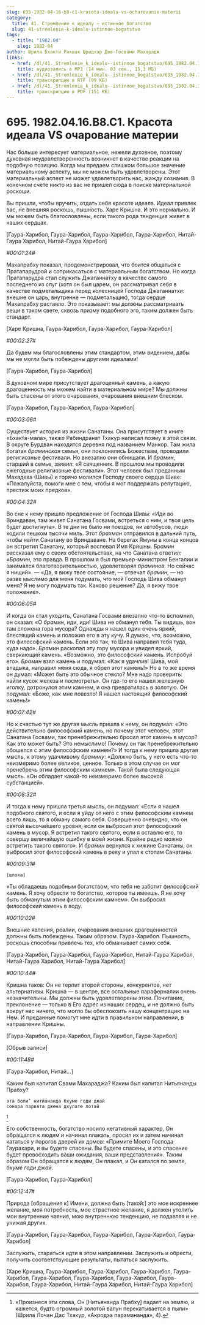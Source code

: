 ```yaml
---
slug: 695-1982-04-16-b8-c1-krasota-ideala-vs-ocharovanie-materii
category:
  title: 41. Стремление к идеалу — истинное богатство
  slug: 41-stremlenie-k-idealu-istinnoe-bogatstvo
tags:
  - title: "1982.04"
    slug: 1982-04
author: Шрила Бхакти Ракшак Шридхар Дев-Госвами Махарадж
links:
  - href: /dl/41._Stremlenie_k_idealu--istinnoe_bogatstvo/695_1982.04.16.B8.C1_SridharMj_Krasota_ideala_VS_ocharovanie_materii.mp3
    title: аудиозапись в MP3 (14 мин. 03 сек., 15,3 МБ)
  - href: /dl/41._Stremlenie_k_idealu--istinnoe_bogatstvo/695_1982.04.16.B8.C1_SridharMj_Krasota_ideala_VS_ocharovanie_materii.rtf
    title: транскрипцию в RTF (99 КБ)
  - href: /dl/41._Stremlenie_k_idealu--istinnoe_bogatstvo/695_1982.04.16.B8.C1_SridharMj_Krasota_ideala_VS_ocharovanie_materii.pdf
    title: транскрипцию в PDF (151 КБ)
---
```


# 695. 1982.04.16.B8.C1. Красота идеала VS очарование материи

Нас больше интересует материальное, нежели духовное, поэтому духовная неудовлетворенность возникнет в качестве реакции на подобную позицию. Когда мы предаем слишком большое значение материальному аспекту, мы не можем быть удовлетворены. Этот материальный аспект не может удовлетворить нас, жажду сознания. В конечном счете никто из вас не пришел сюда в поиске материальной роскоши.

Вы пришли, чтобы вручить, отдать себя красоте идеала. Идеал привлек вас, не внешняя роскошь, пышность. Харе Кришна. И это нормально. И мы можем быть благословлены, если такого рода тенденция живет в наших сердцах.

[Гаура-Харибол, Гаура-Харибол, Гаура-Харибол, Гаура-Харибол, Нитай-Гаура Харибол, Нитай-Гаура Харибол]

*#00:01:24#*

Махапрабху показал, продемонстрировал, что боится общаться с Пратапарудрой и соприкасаться с материальным богатством. Но когда Пратапарудра стал служить Джаганнатху в качестве самого последнего из слуг (хотя он был царем, он рассматривал себя в качестве подметальщика перед колесницей Господа Джаганнатхи: внешне он царь, внутренне — подметальщик), тогда сердце Махапрабху растаяло. Это показывает: мы должны рассматривать вещи в таком свете, сквозь призму подобного эго, таким должен быть стандарт.

[Харе Кришна, Гаура-Харибол, Гаура-Харибол, Гаура-Харибол]

*#00:02:27#*

Да будем мы благословлены этим стандартом, этим видением, дабы мы не могли быть побеждены другими идеалами!

[Гаура-Харибол, Гаура-Харибол]

В духовном мире присутствует драгоценный камень, а какую драгоценность мы можем найти в материальном мире? Мы должны быть спасены от этого очарования, очарования внешним блеском.

[Гаура-Харибол, Гаура-Харибол, Гаура-Харибол]

*#00:03:06#*

Существует история из жизни Санатаны. Она присутствует в книге «Бхакта-мала», также Рабиндранат Тхакур написал поэму в этой связи. В округе Бурдван находится деревня под названием Манкор. Там жила богатая *браминская* семья, они поклонялись Божествам, проводили религиозные фестивали. Но внезапно они обнищали. И *брамин*, старший в семье, заявил: «Я священник. В прошлом мы проводили ежегодные религиозные фестивали». Этот человек был преданным Махадева (Шивы) и горячо молился Господу своего сердца Шиве: «Пожалуйста, помоги мне с тем, чтобы я мог поддержать репутацию, престиж моих предков».

*#00:04:32#*

Во сне к нему пришло предложение от Господа Шивы: «Иди во Вриндаван, там живет Санатана Госвами, встреться с ним, и твоя цель будет достигнута». В те дни не было ни поездов, ни автобусов, люди ходили пешком тысячи миль. Этот *брахман* отправился в дальний путь, чтобы найти Санатану во Вриндаване. На берегах Ямуны в конце концов он встретил Санатану, который воспевал Имя Кришны. *Брамин* рассказал ему о своих обстоятельствах, на что Санатана ответил: «*Брамин*, это правда. В прошлом я был премьер-министром Бенгалии и занимался благотворительностью, удовлетворял *браминов*. Но сейчас я нищий». — «Да, я вижу твое состояние, — отвечал *брамин*, — но разве мыслимо для меня подумать, что мой Господь Шива обманул меня? Я не могу подумать так. Каково решение? Да, я вижу твое положение».

*#00:06:05#*

И когда он стал уходить, Санатана Госвами внезапно что-то вспомнил, он сказал: «О *брамин*, иди, иди! Шива не обманул тебя. Ты видишь, вон там сложена гора мусора? Однажды я нашел один очень яркий, блестящий камень и положил его в эту кучу. Я думаю, что, возможно, это философский камень. Если это так, то Шива направил тебя туда, куда надо». *Брамин* раскопал эту гору мусора и увидел яркий, сверкающий камень. «Возможно, это философский камень. Испробуй его». *Брамин* взял камень и подумал: «Как я удачлив! Шива, мой владыка, направил меня сюда, я обрел этот камень!» Но в то же время он думал: «Может быть это обычное стекло? Мне надо проверить: найти кусок железа и посмотреть». Он где-то его нашел железную иголку, дотронулся этим камнем, и она превратилась в золотую. Он подумал: «Боже, как мне повезло! Я нашел настоящий философский камень!»

*#00:07:42#*

Но к счастью тут же другая мысль пришла к нему, он подумал: «Это действительно философский камень, но почему этот человек, этот Санатана Госвами, так пренебрежительно бросил этот камень в мусор? Как это может быть? Это немыслимо! Почему он так пренебрежительно обошелся с этим философским камнем?» И тогда к нему пришла другая мысль, к этому удачливому *брамину*: «Должно быть, у него есть что-то неизмеримо более великое, ценное. Только в этом случае он мог пренебречь этим философским камнем». Такой была следующая мысль. «Он обладает какой-то неизмеримо более высокой субстанцией».

*#00:08:32#*

И тогда к нему пришла третья мысль, он подумал: «Если я нашел подобного святого, и если я уйду от него с этим философским камнем всего лишь, то я обману самого себя. Совершенно очевидно, что он святой высочайшего уровня, если он выбросил этот философский камень в мусор. Я встретил такого святого, если я оставлю его, то совершу величайшую ошибку в моей жизни. Крайне редко можно встретить такого святого». И *брамин* вернулся к хижине Санатаны, он выбросил этот философский камень в реку и упал к стопам Санатаны.

*#00:09:31#*

    [шлока]

«Ты обладаешь подобным богатством, что тебя не заботит философский камень. Я хочу обрести то богатство, которое ты имеешь. Я не хочу быть обманутым этим философским камнем». Он выбросил философский камень в воду.

*#00:10:02#*

Внешние явления, реалии, очарования внешних драгоценностей должны быть побеждены. Таким образом. Гаура-Харибол. Пышность, роскошь способны привлечь тех, кто обманывает самих себя.

[Гаура-Харибол, Гаура-Харибол, Гаура-Харибол, Нитай-Гаура Харибол, Нитай-Гаура Харибол, Нитай-Гаура Харибол]

*#00:10:44#*

Кришна таков: Он не терпит второй стороны, конкурентов, нет альтернативы. Кришна — в центре, все остальные параферналии очень незначительны. Мы должны быть удовлетворены этим. Почитание, преклонение — только в Его адрес из наших сердец, и не должно быть вокруг нас ничего, что могло бы обеспокоить нашу концентрацию на Нем. И преданные помогут мне идти в правильном направлении, в направлении Кришны.

[Гаура-Харибол, Гаура-Харибол, Гаура-Харибол, Гаура-Харибол]

[Обрыв записи]

*#00:11:48#*

[Гаура-Харибол, Нитай…]

Каким был капитал Свами Махараджа? Каким был капитал Нитьянанды Прабху?

    эта боли’ нитйананда бхуме годи джай
    сонара парвата джена дхулате лотай
[^_ftn1]

Его собственность, богатство носило негативный характер, Он обращался к людям и начинал плакать, просил их и затем начинал кататься у порогов дверей их домов: «Примите Моего Господа Гаурахари, и вы будете спасены. Вы будете спасены, и это спасение будет превосходить ваши ожидания, ваши представления». Таким образом Он обращался к людям, Он плакал, и Он катался по земле, *бхуме годи джай.*

[Гаура-Харибол, Гаура-Харибол]

*#00:12:47#*

Природа [обращения к] Имени, должна быть [такой:] это мое искреннее желание, моя потребность, мое страстное желание, я должен утолить мои внутренние чаяния, мою внутреннюю тенденцию, не подавляя и не унижая других.

[Гаура-Харибол, Гаура-Харибол, Гаура-Харибол, Гаура-Харибол, Гаура-Харибол]

Заслужить, стараться идти в этом направлении. Заслужить и обрести, получить соответствующие результаты, пытаться заслужить.

[Харе Кришна, Гаура-Харибол, Гаура-Харибол, Гаура-Харибол, Гаура-Харибол, Гаура-Харибол, Гаура-Харибол, Гаура-Харибол, Гаура-Харибол, Гаура-Харибол, Нитай-Гаура Харибол, Нитай-Гаура Харибол]



[^_ftn1]: «Произнеся эти слова, Он [Нитьянанда Прабху] падает на землю, и кажется, будто огромный золотой валун перекатывается в пыли» (Шрила Лочан Дас Тхакур, «Акродха парамананда», 4).

